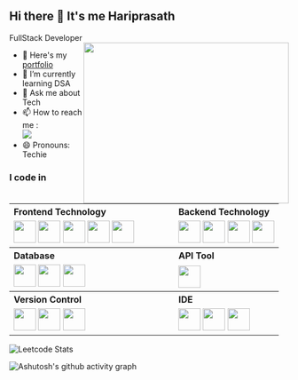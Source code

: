 ## Hi there 👋 It's me Hariprasath

 FullStack Developer
<img align="right" width="370" height="290" src="https://i.pinimg.com/originals/47/f0/34/47f0342cec72b800463bf003eac1257e.gif">
- 🔭 Here's my [portfolio](https://dev-hariprasath.github.io/My-Portfolio/)                                                 
- 🌱 I’m currently learning DSA
- 💬 Ask me about Tech
- 📫 How to reach me :
<br /> [<img src="https://img.shields.io/badge/LinkedIn-0077B5?style=for-the-badge&logo=linkedin&logoColor=white" />]([www.linkedin.com/in/hariprasathdeveloper](https://www.linkedin.com/in/hariprasathdeveloper/))
- 😄 Pronouns: Techie

### I code in

<table style="border: none; border-collapse: collapse;">
  <tr>
    <th style="padding-right: 40px; text-align: left;">Frontend Technology</th>
    <th style="padding-left: 40px; text-align: left;">Backend Technology</th>
  </tr>
  <tr>
    <td style="padding-right: 40px;">
      <img height="40" width="40" src="https://img.icons8.com/color/48/000000/html-5.png"/>
      <img height="40" width="40" src="https://img.icons8.com/color/48/000000/css3.png"/>
      <img height="40" width="40" src="https://img.icons8.com/?size=100&id=CIAZz2CYc6Kc&format=png"/>
      <img height="40" width="40" src="https://img.icons8.com/color/48/000000/javascript.png"/>
      <img height="40" width="40" src="https://img.icons8.com/?size=100&id=t4YbEbA834uH&format=png"/>
    </td>
    <td style="padding-left: 40px;">
      <img height="40" width="40" src="https://img.icons8.com/color/48/000000/java-coffee-cup-logo.png"/>
      <img height="40" width="40" src="https://img.icons8.com/color/48/000000/spring-logo.png"/>
      <img height="40" width="40" src="https://img.icons8.com/color/48/000000/python.png"/>
      <img height="40" width="40" src="https://github.com/user-attachments/assets/dedb3d76-bd39-4159-800a-0eee7f37472a"/>
    </td>
  </tr>
  <tr>
    <th style="padding-right: 40px; text-align: left;">Database</th>
    <th style="padding-left: 40px; text-align: left;">API Tool</th>
  </tr>
  <tr>
    <td style="padding-right: 40px;">
     <img height="40" width="40" src="https://github.com/user-attachments/assets/b567ea1e-d703-4412-93fb-d503b4b92f51"/>
      <img height="40" width="40" src="https://img.icons8.com/color/48/000000/mysql-logo.png"/>
      <img height="40" width="40" src="https://img.icons8.com/color/48/000000/mongodb.png"/>
    </td>
    <td style="padding-left: 40px;">
      <img height="40" width="40" src="https://github.com/user-attachments/assets/7fc506fa-3da7-4de0-aa1e-5dc12a9062f9"/>
    </td>
  </tr>
  <tr>
    <th style="padding-right: 40px; text-align: left;">Version Control</th>
    <th style="padding-left: 40px; text-align: left;">IDE</th>
  </tr>
  <tr>
    <td style="padding-right: 40px;">
      <img height="40" width="40" src="https://img.icons8.com/color/50/000000/git.png"/>
      <img height="40" width="40" src="https://img.icons8.com/color/50/000000/github.png"/>
      <img height="40" width="40" src="https://img.icons8.com/color/48/000000/docker.png"/>
    </td>
    <td style="padding-left: 40px;">
      <img height="40" width="40" src="https://img.icons8.com/color/48/000000/visual-studio-code-2019.png"/>
      <img height="40" width="40" src="https://img.icons8.com/color/48/000000/pycharm.png"/>
      <img height="40" width="40" src="https://img.icons8.com/color/48/intellij-idea.png"/>
    </td>
  </tr>
</table>




![Leetcode Stats](https://leetcard.jacoblin.cool/Dev_Hariprasath?theme=dark&font=Molengo&ext=activity)

![Ashutosh's github activity graph](https://github-readme-activity-graph.vercel.app/graph?username=Dev-Hariprasath&bg_color=c8f9d9&color=000000&line=00d624&point=0e110e&area=true&hide_border=true)

